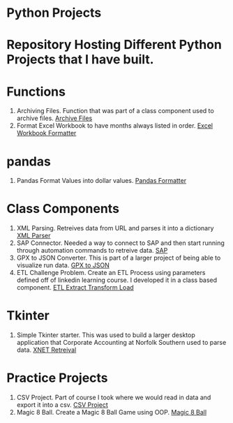 # Python Projects
# Repository Hosting Different Python Projects that I have built.

# Functions
1. Archiving Files. Function that was part of a class component used to archive files. [Archive Files](https://github.com/JohnnytheShark/Python-Projects/blob/master/ArchivingFiles.py)
2. Format Excel Workbook to have months always listed in order. [Excel Workbook Formatter](https://github.com/JohnnytheShark/Python-Projects/blob/master/ExcelSort.py)

# pandas
1. Pandas Format Values into dollar values. [Pandas Formatter](https://github.com/JohnnytheShark/Python-Projects/blob/master/FormattingColumns.py)

# Class Components
1. XML Parsing. Retreives data from URL and parses it into a dictionary [XML Parser](https://github.com/JohnnytheShark/Python-Projects/blob/master/XMLParsing.py)
2. SAP Connector. Needed a way to connect to SAP and then start running through automation commands to retreive data. [SAP](https://github.com/JohnnytheShark/Python-Projects/blob/master/SAP/SAPConnection.py)
3. GPX to JSON Converter. This is part of a larger project of being able to visualize run data. [GPX to JSON](https://github.com/JohnnytheShark/Python-Projects/blob/master/GPX)
4. ETL Challenge Problem. Create an ETL Process using parameters defined off of linkedin learning course. I developed it in a class based component. [ETL Extract Transform Load](https://github.com/JohnnytheShark/Python-Projects/blob/master/ETLProblem/ETL.py)

# Tkinter
1. Simple Tkinter starter. This was used to build a larger desktop application that Corporate Accounting at Norfolk Southern used to parse data. [XNET Retreival](https://github.com/JohnnytheShark/Python-Projects/blob/master/XMLParsing.py)

# Practice Projects
1. CSV Project. Part of course I took where we would read in data and export it into a csv. [CSV Project](https://github.com/JohnnytheShark/Python-Projects/blob/master/CSV%20Project/CSVProject.py)
2. Magic 8 Ball. Create a Magic 8 Ball Game using OOP. [Magic 8 Ball](https://github.com/JohnnytheShark/Python-Projects/tree/master/Magic%208%20Ball%20Project)
